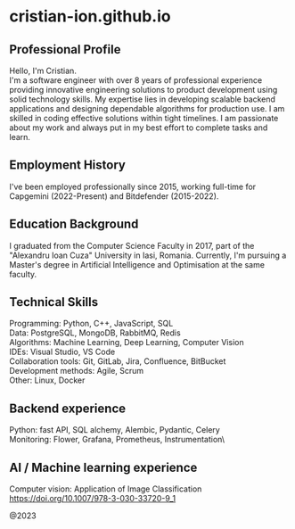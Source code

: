 # cristian-ion.github.io

## Professional Profile
Hello, I'm Cristian.\
I'm a software engineer with over 8 years of professional experience providing innovative engineering solutions to product development using solid technology skills. My expertise lies in developing scalable backend applications and designing dependable algorithms for production use. I am skilled in coding effective solutions within tight timelines. I am passionate about my work and always put in my best effort to complete tasks and learn.

## Employment History
I've been employed professionally since 2015, working full-time for Capgemini (2022-Present) and Bitdefender (2015-2022).

## Education Background
I graduated from the Computer Science Faculty in 2017, part of the "Alexandru Ioan Cuza" University in Iasi, Romania.
Currently, I'm pursuing a Master's degree in Artificial Intelligence and Optimisation at the same faculty.

## Technical Skills
Programming: Python, C++, JavaScript, SQL\
Data: PostgreSQL, MongoDB, RabbitMQ, Redis\
Algorithms: Machine Learning, Deep Learning, Computer Vision\
IDEs: Visual Studio, VS Code\
Collaboration tools: Git, GitLab, Jira, Confluence, BitBucket\
Development methods: Agile, Scrum\
Other: Linux, Docker

## Backend experience
Python: fast API, SQL alchemy, Alembic, Pydantic, Celery\
Monitoring: Flower, Grafana, Prometheus, Instrumentation\

## AI / Machine learning experience
Computer vision: Application of Image Classification https://doi.org/10.1007/978-3-030-33720-9_1

@2023
